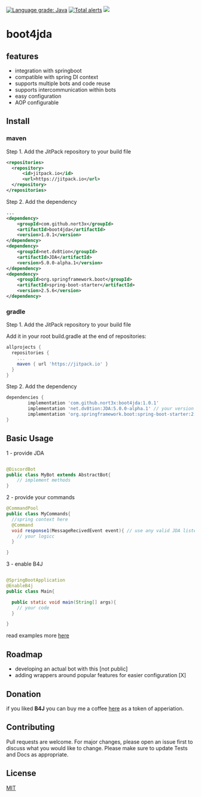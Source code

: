 [![Language grade: Java](https://img.shields.io/lgtm/grade/java/g/nort3x/boot4JDA.svg?logo=lgtm&logoWidth=18)](https://lgtm.com/projects/g/nort3x/boot4JDA/context:java)
[![Total alerts](https://img.shields.io/lgtm/alerts/g/nort3x/boot4JDA.svg?logo=lgtm&logoWidth=18)](https://lgtm.com/projects/g/nort3x/boot4JDA/alerts/)
[![](https://jitpack.io/v/nort3x/boot4jda.svg)](https://jitpack.io/#nort3x/boot4jda)
# boot4jda

## features
+ integration with springboot
+ compatible with spring DI context
+ supports multiple bots and code reuse
+ supports intercommunication within bots
+ easy configuration
+ AOP configurable

## Install


### maven

Step 1. Add the JitPack repository to your build file
```xml
<repositories>
  <repository>
      <id>jitpack.io</id>
      <url>https://jitpack.io</url>
  </repository>
</repositories>
```
Step 2. Add the dependency
```xml
...
<dependency>
    <groupId>com.github.nort3x</groupId>
    <artifactId>boot4jda</artifactId>
    <version>1.0.1</version>
</dependency>
<dependency>
    <groupId>net.dv8tion</groupId>
    <artifactId>JDA</artifactId>
    <version>5.0.0-alpha.1</version>
</dependency>
<dependency>
    <groupId>org.springframework.boot</groupId>
    <artifactId>spring-boot-starter</artifactId>
    <version>2.5.6</version>
</dependency>
```


### gradle

Step 1. Add the JitPack repository to your build file

Add it in your root build.gradle at the end of repositories:
```gradle
allprojects {
  repositories {
    ...
    maven { url 'https://jitpack.io' }
  }
}
```
Step 2. Add the dependency
```gradle
dependencies {
        implementation 'com.github.nort3x:boot4jda:1.0.1'
        implementation 'net.dv8tion:JDA:5.0.0-alpha.1' // your version
        implementation 'org.springframework.boot:spring-boot-starter:2.5.6' // your version
}
```

## Basic Usage

1 - provide JDA
```java

@DiscordBot
public class MyBot extends AbstractBot{
    // implement methods
}
```

2 - provide your commands
```java
@CommandPool
public class MyCommands{ 
  //spring context here
  @Command
  void response1(MessageRecivedEvent event){ // use any valid JDA listener method signature here
    // your logicc
  }

}
```

3 - enable B4J 

```java

@SpringBootApplication
@EnableB4j
public class Main{

  public static void main(String[] args){
    // your code
  }

}
```

read examples more [here](https://github.com/nort3x/boot4JDA/tree/master/example)

## Roadmap
+ developing an actual bot with this [not public]
+ adding wrappers around popular features for easier configuration [X]

## Donation
if you liked **B4J** you can buy me a coffee [here](https://github.com/nort3x/nort3x/tree/main/donate) as a token of apperiation.

## Contributing
Pull requests are welcome. For major changes, please open an issue first to discuss what you would like to change.
Please make sure to update Tests and Docs as appropriate.

## License
[MIT](https://choosealicense.com/licenses/mit/)
